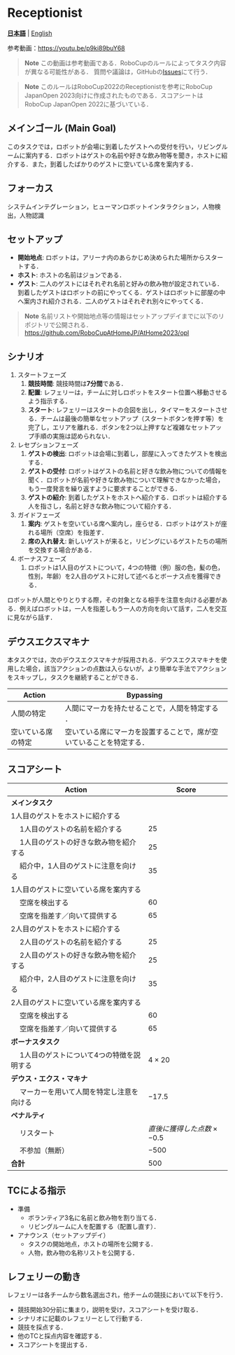 # Receptionist

[**日本語**](./rc_ja.md) | [English](./rc_en.md)

参考動画：https://youtu.be/p9ki89buY68 <br>
> **Note**
> この動画は参考動画である．RoboCupのルールによってタスク内容が異なる可能性がある．
> 質問や議論は，GitHubの[Issues](https://github.com/RoboCupAtHomeJP/Rule2023/issues)にて行う．


> **Note**
> このルールはRoboCup2022のReceptionistを参考にRoboCup JapanOpen 2023向けに作成されたものである．スコアシートはRoboCup JapanOpen 2022に基づいている．

## メインゴール (Main Goal)

このタスクでは，ロボットが会場に到着したゲストへの受付を行い，リビングルームに案内する．ロボットはゲストの名前や好きな飲み物等を聞き，ホストに紹介する．また，到着したばかりのゲストに空いている席を案内する．

## フォーカス

システムインテグレーション，ヒューマンロボットインタラクション，人物検出，人物認識

## セットアップ

- **開始地点**: ロボットは，アリーナ内のあらかじめ決められた場所からスタートする．
- **ホスト**: ホストの名前はジョンである．
- **ゲスト**: 二人のゲストにはそれぞれ名前と好みの飲み物が設定されている．到着したゲストはロボットの前にやってくる．ゲストはロボットに部屋の中へ案内され紹介される．二人のゲストはそれぞれ別々にやってくる．

> **Note**
> 名前リストや開始地点等の情報はセットアップデイまでに以下のリポジトリで公開される．
> https://github.com/RoboCupAtHomeJP/AtHome2023/opl

## シナリオ

1. スタートフェーズ
   1. **競技時間**: 競技時間は**7分間**である．
   2. **配置**: レフェリーは，チームに対しロボットをスタート位置へ移動させるよう指示する．
   3. **スタート**: レフェリーはスタートの合図を出し，タイマーをスタートさせる．チームは最後の簡単なセットアップ（スタートボタンを押す等）を完了し，エリアを離れる．ボタンを2つ以上押すなど複雑なセットアップ手順の実施は認められない．
2. レセプションフェーズ
   1. **ゲストの検出**: ロボットは会場に到着し，部屋に入ってきたゲストを検出する．
   2. **ゲストの受付**: ロボットはゲストの名前と好きな飲み物についての情報を聞く．ロボットが名前や好きな飲み物について理解できなかった場合，もう一度発言を繰り返すように要求することができる．
   3. **ゲストの紹介**: 到着したゲストをホストへ紹介する．ロボットは紹介する人を指さし，名前と好きな飲み物について紹介する．
3. ガイドフェーズ
   1. **案内**: ゲストを空いている席へ案内し，座らせる．ロボットはゲストが座れる場所（空席）を指差す．
   2. **席の入れ替え**: 新しいゲストが来ると，リビングにいるゲストたちの場所を交換する場合がある．
4. ボーナスフェーズ
   1. ロボットは1人目のゲストについて，4つの特徴（例）服の色，髪の色，性別，年齢）を2人目のゲストに対して述べるとボーナス点を獲得できる．

ロボットが人間とやりとりする際，その対象となる相手を注意を向ける必要がある．例えばロボットは，一人を指差しもう一人の方向を向いて話す，二人を交互に見ながら話す．

## デウスエクスマキナ

本タスクでは，次のデウスエクスマキナが採用される．デウスエクスマキナを使用した場合，該当アクションの点数は入らないが，より簡単な手法でアクションをスキップし，タスクを継続することができる．

| Action             | Bypassing                                                            |
| ------------------ | -------------------------------------------------------------------- |
| 人間の特定         | 人間にマーカを持たせることで，人間を特定する         ．              |
| 空いている席の特定 | 空いている席にマーカを設置することで，席が空いていることを特定する． |

## スコアシート

| Action | Score |
| ------ | ----- |
| **メインタスク** |   |
| 1人目のゲストをホストに紹介する             |  |
| &emsp; 1人目のゲストの名前を紹介する        | $25$ |
| &emsp; 1人目のゲストの好きな飲み物を紹介する | $25$ |
| &emsp; 紹介中，1人目のゲストに注意を向ける   | $35$ |
| 1人目のゲストに空いている席を案内する         |  |
| &emsp; 空席を検出する                     | $60$ |
| &emsp; 空席を指差す／向いて提供する         | $65$ |
| 2人目のゲストをホストに紹介する              |  |
| &emsp; 2人目のゲストの名前を紹介する        | $25$ |
| &emsp; 2人目のゲストの好きな飲み物を紹介する | $25$ |
| &emsp; 紹介中，2人目のゲストに注意を向ける   | $35$ |
| 2人目のゲストに空いている席を案内する         |  |
| &emsp; 空席を検出する                     | $60$ |
| &emsp; 空席を指差す／向いて提供する          | $65$ |
| **ボーナスタスク**                         |   |
| &emsp; 1人目のゲストについて4つの特徴を説明する        | $4 \times 20$ |
| **デウス・エクス・マキナ** |  |
| &emsp; マーカーを用いて人間を特定し注意を向ける | $-17.5$ |
| **ペナルティ**                            |   |
| &emsp; リスタート | $直後に獲得した点数 \times -0.5$|
| &emsp; 不参加（無断）                      | $-500$  |
| **合計**                                  | $500$ |

## TCによる指示

- 準備
  - ボランティア3名に名前と飲み物を割り当てる．
  - リビングルームに人を配置する（配置し直す）．
- アナウンス（セットアップデイ）
  - タスクの開始地点，ホストの場所を公開する．
  - 人物，飲み物の名称リストを公開する．

## レフェリーの動き

レフェリーは各チームから数名選出され，他チームの競技において以下を行う．

- 競技開始30分前に集まり，説明を受け，スコアシートを受け取る．
- シナリオに記載のレフェリーとして行動する．
- 競技を採点する．
- 他のTCと採点内容を確認する．
- スコアシートを提出する．
